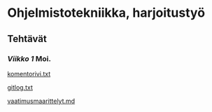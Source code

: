 # Ohjelmistotekniikka, harjoitustyö
## **Tehtävät**
### *Viikko 1* Moi.
[komentorivi.txt](https://github.com/VeetiE/ot-harjoitustyo/blob/6bf829187748bf04eb260416af0366303b2394aa/laskarit/viikko1/komentorivi.txt)


[gitlog.txt](https://github.com/VeetiE/ot-harjoitustyo/blob/6bf829187748bf04eb260416af0366303b2394aa/laskarit/viikko1/gitlog.txt)

[vaatimusmaarittelyt.md](https://github.com/VeetiE/ot-harjoitustyo/blob/616726f5d6fef61b10c647811b138121b83db6eb/laskarit/viikko1/vaatimusmaarittely.md)
